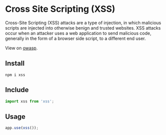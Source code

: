 # Cross Site Scripting (XSS)

Cross-Site Scripting (XSS) attacks are a type of injection, in which malicious scripts are injected into otherwise benign and trusted websites. XSS attacks occur when an attacker uses a web application to send malicious code, generally in the form of a browser side script, to a different end user.

View on [owasp](https://owasp.org/www-community/attacks/xss/#:~:text=Overview,to%20a%20different%20end%20user).

## Install

```
npm i xss
```

## Include

```js
import xss from 'xss';
```

## Usage

```js
app.use(xss());
```
